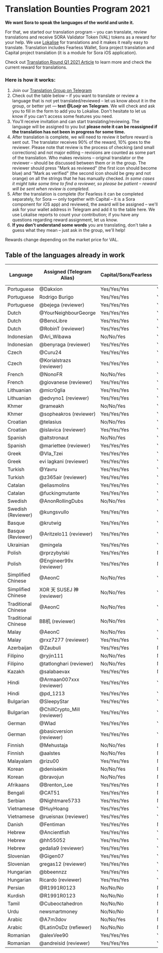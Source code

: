 # Translation Bounties Program 2021

**We want Sora to speak the languages of the world and unite it.**

For that, we started our translation program – you can translate, review translations and receive SORA Validator Token
(VAL) tokens as a reward for your help.
We use [Lokalise](https://lokalise.com/) for translations and it makes it really easy to translate.
Translation includes Fearless Wallet, Sora project translation and Capital project translation (it is a module for Sora iOS application).

Check out [Translation Round Q1 2021 Article](https://sora-xor.medium.com/rewards-for-sora-ecosystem-translations-c69bc38e931a) to learn more and check the current reward for translations.

### Here is how it works:
1. Join our [Translation Group on Telegram](https://t.me/sora_translation_community)
2. Check out the table below – if you want to translate or review a language that is not yet translated/reviewed – let us know about it in the group, or better yet — **text @Loejr on Telegram**.
We will check and ask you to fill in the form to add you to Lokalise. Don't hesitate to let us know if you can't access some features you need.
3. You'll receive invitation and can start translating/reviewing.
The language will be assigned to you but **please note it can be reassigned if the translation has not been in progress for some time.**
4. After translation is complete, we will need to review it before reward is sent out.
The translator receives 90% of the reward, 10% goes to the reviewer.
Please note that review is the process of checking (and small corrections) and not major editing – revisions are counted as some part of the translation.
Who makes revisions – original translator or the reviewer – should be discussed between them or in the group.
The reviewer should press "Mark as reviewed" (the first icon should become blue) and "Mark as verified" (the second icon should be grey and not orange) on all the strings that he has manually checked.
*In some cases it might take some time to find a reviewer, so please be patient – reward will be sent when review is completed.*
5. After the translation is complete (for Fearless it can be completed separately, for Sora — only together with Capital – it is a Sora component for iOS app) and reviewed, the award will be assigned – we'll ask for your wallet address in Telegram and add it to the table here.
We use Lokalise reports to count your contribution; if you have any questions regarding reward assignment, let us know.
6. **If you don't understand some words** you are translating, don't take a guess what they mean – just ask in the group, we'll help!

Rewards change depending on the market price for VAL.

## Table of the languages already in work


| Language              | Assigned (Telegram Alias) | Capital/Sora/Fearless | Is completed | Reward Assignment | Is Reward Sent |
|-----------------------|---------------------------|-----------------------|--------------|-------------------|----------------|
| Portuguese            | @Dakxion                  | Yes/Yes/Yes           | Yes/Yes/Yes  | 169.94            | Yes            |
| Portuguese            | Rodrigo Burigo            | Yes/Yes/Yes           | Yes/Yes/Yes  | 123.06            | Yes            |
| Portuguese            | @bejega (reviewer)        | Yes/Yes/Yes           | Yes/Yes/Yes  | 33                | Yes            |
| Dutch                 | @YourNeighbourGeorge      | Yes/Yes/Yes           | Yes/Yes/Yes  | 87.9              | Yes            |
| Dutch                 | @BenoLibre                | Yes/Yes/Yes           | Yes/Yes/Yes  | 205.1             | Yes            |
| Dutch                 | @RobinT (reviewer)        | Yes/Yes/Yes           | Yes/Yes/Yes  | 33                | Yes            |
| Indonesian            | @Ari_Wibawa               | No/No/Yes             | Yes/Yes/Yes  | 95                | Yes            |
| Indonesian            | @benyraga (reviewer)      | Yes/Yes/Yes           | Yes/Yes/Yes  | 33                | Yes            |
| Czech                 | @Curu24                   | Yes/Yes/Yes           | Yes/Yes/Yes  | 293               | Yes            |
| Czech                 | @Korialstrazs (reviewer)  | Yes/Yes/Yes           | Yes/Yes/Yes  | 33                | Yes            |
| French                | @NonoFR                   | No/No/Yes             | Yes/Yes/Yes  | 95                | Yes            |
| French                | @giovanese (reviewer)     | Yes/Yes/Yes           | Yes/Yes/Yes  | 33                | Yes            |
| Lithuanian            | @micr0glia                | Yes/Yes/Yes           | Yes/Yes/Yes  | 293               | Yes            |
| Lithuanian            | @edvyno1 (reviewer)       | Yes/Yes/Yes           | Yes/Yes/Yes  | 33                | Yes            |
| Khmer                 | @rameakh                  | No/No/Yes             | Yes/Yes/Yes  | 95                | Yes            |
| Khmer                 | @sopheakros (reviewer)    | Yes/Yes/Yes           | Yes/Yes/Yes  | 33                | Yes            |
| Croatian              | @telasius                 | No/No/Yes             | Yes/Yes/Yes  | 95                | Yes            |
| Croatian              | @islavica (reviewer)      | Yes/Yes/Yes           | Yes/Yes/Yes  | 33                | Yes            |
| Spanish               | @altstronaut              | No/No/Yes             | Yes/Yes/Yes  | 95                | Yes            |
| Spanish               | @mariettee (reviewer)     | Yes/Yes/Yes           | Yes/Yes/Yes  | 33                | Yes            |
| Greek                 | @Vla_Tzei                 | Yes/Yes/Yes           | Yes/Yes/Yes  | 293               | Yes            |
| Greek                 | evi lagkani (reviewer)    | Yes/Yes/Yes           | Yes/Yes/Yes  | 33                | Yes            |
| Turkish               | @Yavru                    | Yes/Yes/Yes           | Yes/Yes/Yes  | 293               | Yes            |
| Turkish               | @z365air (reviewer)       | Yes/Yes/Yes           | Yes/Yes/Yes  | 33                | Yes            |
| Catalan               | @eliasmolins              | Yes/Yes/Yes           | Yes/Yes/Yes  | 293               | Yes            |
| Catalan               | @fuckingmutante           | Yes/Yes/Yes           | Yes/Yes/Yes  | 33                | Yes            |
| Swedish               | @AnonRollingDubs          | No/No/Yes             | Yes/Yes/Yes  | 95                | Yes            |
| Swedish (Reviewer)    | @kungsvullo               | Yes/Yes/Yes           | Yes/Yes/Yes  | 33                | Yes            |
| Basque                | @krutwig                  | Yes/Yes/Yes           | Yes/Yes/Yes  | 293               | Yes            |
| Basque (Reviewer)     | @Aritzelo11 (reviewer)    | Yes/Yes/Yes           | Yes/Yes/Yes  | 33                | Yes            |
| Ukrainian             | @mingela                  | Yes/Yes/Yes           | Yes/Yes/Yes  | 239               | No             | 
| Polish                | @rprzybylski              | Yes/Yes/Yes           | No/No/No     | -                 | No             |
| Polish                | @Engineer99x (reviewer)   | Yes/Yes/Yes           | No/No/No     | -                 | No             |
| Simplified Chinese    | @AeonC                    | No/No/Yes             | Yes/Yes/Yes  | 293               | Yes            |
| Simplified Chinese    | XOR 天 SUSEJ 神 (reviewer)| No/No/Yes             | Yes/Yes/Yes  | 27                | Yes            |
| Traditional Chinese   | @AeonC                    | No/No/Yes             | Yes/Yes/Yes  | 95                | Yes            |
| Traditional Chinese   | BB机 (reviewer)           | No/No/Yes             | Yes/Yes/Yes  | 33                | Yes            |
| Malay                 | @AeonC                    | No/No/Yes             | Yes/Yes/Yes  | 95                | No             |
| Malay                 | @rxz7277 (reviewer)       | Yes/Yes/Yes           | Yes/Yes/Yes  | 33                | No             |
| Azerbaijan            | @Zaubuli                  | Yes/Yes/Yes           | No/No/No     | -                 | No             |
| Filipino              | @ryjin111                 | No/No/Yes             | No/No/No     | -                 | No             |
| Filipino              | @tatlonghari (reviewer)   | No/No/Yes             | No/No/No     | -                 | No             |
| Kazakh                | @salabaevax               | Yes/Yes/Yes           | No/No/No     | -                 | No             |
| Hindi                 | @Armaan007xxx (reviewer)  | Yes/Yes/Yes           | Yes/Yes/Yes  | 24.72             | No             |
| Hindi                 | @pd_1213                  | Yes/Yes/Yes           | Yes/Yes/Yes  | 281.28            | Yes            |
| Bulgarian             | @SleepyStar               | Yes/Yes/Yes           | Yes/Yes/Yes  | 293               | Yes            |
| Bulgarian             | @ChillCrypto_Mill (reviewer) | Yes/Yes/Yes        | Yes/Yes/Yes  | 33                | Yes            |
| German                | @Wlad                     | Yes/Yes/Yes           | Yes/Yes/Yes  | 246.12            | Yes            |
| German                | @basicversion (reviewer)  | Yes/Yes/Yes           | Yes/Yes/Yes  | -                 | No             |
| Finnish               | @Mehustaja                | No/No/Yes             | No/No/No     | -                 | No             |
| Finnish               | @aalstes                  | No/No/Yes             | No/No/No     | -                 | No             |
| Malayalam             | @rizu00                   | Yes/Yes/Yes           | No/No/No     | -                 | No             |
| Korean                | @denisekim                | No/No/Yes             | No/No/No     | -                 | No             |
| Korean                | @bravojun                 | No/No/Yes             | No/No/No     | -                 | No             |
| Afrikaans             | @Brenton\_Lee             | Yes/Yes/Yes           | No/No/No     | -                 | No             |
| Bengali               | @CAT51                    | Yes/Yes/Yes           | No/No/No     | -                 | No             |
| Serbian               | @Nightmare5733            | Yes/Yes/Yes           | No/No/No     | -                 | No             |
| Vietnamese            | @HuyHoang                 | Yes/Yes/Yes           | Yes/Yes/Yes  | 293               | No             |
| Vietnamese            | @rueisnax (reviewer)      | Yes/Yes/Yes           | Yes/Yes/Yes  | 27                | No             | 
| Danish                | @Fentiman                 | Yes/Yes/Yes           | No/No/No     | -                 | No             |
| Hebrew                | @Ancientfish              | Yes/Yes/Yes           | Yes/Yes/Yes  | 163.494           | Yes            |
| Hebrew                | @hh55052                  | Yes/Yes/Yes           | Yes/Yes/Yes  | 129.506           | Yes            |
| Hebrew                | gedalia9 (reviewer)       | Yes/Yes/Yes           | Yes/Yes/Yes  | 27                | Yes            |
| Slovenian             | @Gigen07                  | Yes/Yes/Yes           | Yes/Yes/Yes  | 293               | Yes            |
| Slovenian             | gregas12 (reviewer)       | Yes/Yes/Yes           | Yes/Yes/Yes  | 27                | Yes            |
| Hungarian             | @bbeennzz                 | Yes/Yes/Yes           | Yes/Yes/Yes  | 293               | Yes            |
| Hungarian             | Ricardo (reviewer)        | Yes/Yes/Yes           | Yes/Yes/Yes  | 33                | Yes            |
| Persian               | @R1991R0123               | No/No/No              | No/No/No     | -                 | No             |
| Kurdish               | @R1991R0123               | No/No/No              | No/No/No     | -                 | No             |
| Tamil                 | @Cubeoctahedron           | No/No/No              | No/No/No     | -                 | No             |
| Urdu                  | newsmartmoney             | No/No/No              | No/No/No     | -                 | No             |
| Arabic                | @A7m3dov                  | No/No/Yes             | No/No/No     | -                 | No             |
| Arabic                | @LatinOsDz (refiewer)     | No/No/No              | No/No/No     | -                 | No             |
| Romanian              | @alexVee90                | Yes/Yes/Yes           | Yes/Yes/Yes  | 186.56            | Yes            |
| Romanian              | @andreisid (reviewer)     | Yes/Yes/Yes           | Yes/Yes/Yes  | 27                | Yes            |
